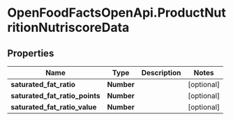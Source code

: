 # OpenFoodFactsOpenApi.ProductNutritionNutriscoreData

## Properties

Name | Type | Description | Notes
------------ | ------------- | ------------- | -------------
**saturated_fat_ratio** | **Number** |  | [optional] 
**saturated_fat_ratio_points** | **Number** |  | [optional] 
**saturated_fat_ratio_value** | **Number** |  | [optional] 


